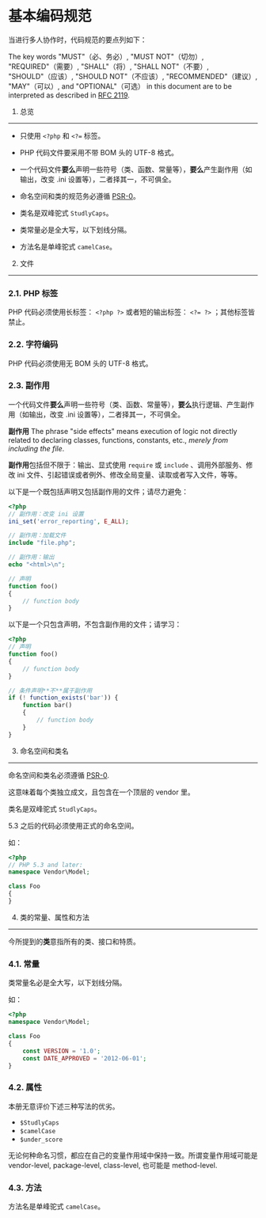 基本编码规范
=====================

当进行多人协作时，代码规范的要点列如下：

The key words "MUST"（必、务必）, "MUST NOT"（切勿）, "REQUIRED"（需要）, "SHALL"（将）, "SHALL NOT"（不要）, "SHOULD"（应该）,
"SHOULD NOT"（不应该）, "RECOMMENDED"（建议）, "MAY"（可以）, and "OPTIONAL"（可选） in this document are to be
interpreted as described in [RFC 2119][].

[RFC 2119]: http://www.ietf.org/rfc/rfc2119.txt
[PSR-0]: https://github.com/php-fig/fig-standards/blob/master/accepted/PSR-0.md


1. 总览
-----------

- 只使用 `<?php` 和 `<?=` 标签。

- PHP 代码文件要采用不带 BOM 头的 UTF-8 格式。

- 一个代码文件**要么**声明一些符号（类、函数、常量等），**要么**产生副作用（如输出，改变 .ini 设置等），二者择其一，不可俱全。

- 命名空间和类的规范务必遵循 [PSR-0][]。

- 类名是双峰驼式 `StudlyCaps`。

- 类常量必是全大写，以下划线分隔。

- 方法名是单峰驼式 `camelCase`。


2. 文件
--------

### 2.1. PHP 标签

PHP 代码必须使用长标签： `<?php ?>` 或者短的输出标签： `<?= ?>` ；其他标签皆禁止。

### 2.2. 字符编码

PHP 代码必须使用无 BOM 头的 UTF-8 格式。

### 2.3. 副作用

一个代码文件**要么**声明一些符号（类、函数、常量等），**要么**执行逻辑、产生副作用（如输出，改变 .ini 设置等），二者择其一，不可俱全。

**副作用**
The phrase "side effects" means execution of logic not directly related to
declaring classes, functions, constants, etc., *merely from including the
file*.

**副作用**包括但不限于：输出、显式使用 `require` 或 `include` 、调用外部服务、修改 ini 文件、引起错误或者例外、修改全局变量、读取或者写入文件，等等。

以下是一个既包括声明又包括副作用的文件；请尽力避免：

```php
<?php
// 副作用：改变 ini 设置
ini_set('error_reporting', E_ALL);

// 副作用：加载文件
include "file.php";

// 副作用：输出
echo "<html>\n";

// 声明
function foo()
{
    // function body
}
```

以下是一个只包含声明，不包含副作用的文件；请学习：

```php
<?php
// 声明
function foo()
{
    // function body
}

// 条件声明**不**属于副作用
if (! function_exists('bar')) {
    function bar()
    {
        // function body
    }
}
```


3. 命名空间和类名
----------------------------

命名空间和类名必须遵循 [PSR-0][].

这意味着每个类独立成文，且包含在一个顶层的 vendor 里。

类名是双峰驼式 `StudlyCaps`。

5.3 之后的代码必须使用正式的命名空间。

如：

```php
<?php
// PHP 5.3 and later:
namespace Vendor\Model;

class Foo
{
}
```

4. 类的常量、属性和方法
-------------------------------------------

今所提到的**类**意指所有的类、接口和特质。

### 4.1. 常量

类常量名必是全大写，以下划线分隔。

如：

```php
<?php
namespace Vendor\Model;

class Foo
{
    const VERSION = '1.0';
    const DATE_APPROVED = '2012-06-01';
}
```

### 4.2. 属性

本册无意评价下述三种写法的优劣。

- `$StudlyCaps`
- `$camelCase`
- `$under_score` 

无论何种命名习惯，都应在自己的变量作用域中保持一致。所谓变量作用域可能是 vendor-level, package-level, class-level, 也可能是 method-level.

### 4.3. 方法

方法名是单峰驼式 `camelCase`。

